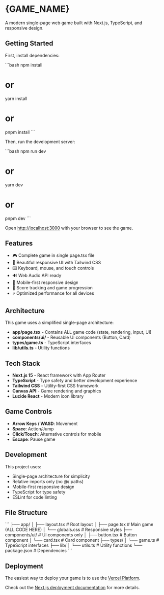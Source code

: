 # {GAME_NAME}

A modern single-page web game built with Next.js, TypeScript, and responsive design.

## Getting Started

First, install dependencies:

\`\`\`bash
npm install
# or
yarn install
# or
pnpm install
\`\`\`

Then, run the development server:

\`\`\`bash
npm run dev
# or
yarn dev
# or
pnpm dev
\`\`\`

Open [http://localhost:3000](http://localhost:3000) with your browser to see the game.

## Features

- 🎮 Complete game in single page.tsx file
- 🎨 Beautiful responsive UI with Tailwind CSS
- ⌨️ Keyboard, mouse, and touch controls
- 🔊 Web Audio API ready
- 📱 Mobile-first responsive design
- 🎯 Score tracking and game progression
- ⚡ Optimized performance for all devices

## Architecture

This game uses a simplified single-page architecture:

- **app/page.tsx** - Contains ALL game code (state, rendering, input, UI)
- **components/ui/** - Reusable UI components (Button, Card)
- **types/game.ts** - TypeScript interfaces
- **lib/utils.ts** - Utility functions

## Tech Stack

- **Next.js 15** - React framework with App Router
- **TypeScript** - Type safety and better development experience
- **Tailwind CSS** - Utility-first CSS framework
- **Canvas API** - Game rendering and graphics
- **Lucide React** - Modern icon library

## Game Controls

- **Arrow Keys / WASD**: Movement
- **Space**: Action/Jump
- **Click/Touch**: Alternative controls for mobile
- **Escape**: Pause game

## Development

This project uses:
- Single-page architecture for simplicity
- Relative imports only (no @/ paths)
- Mobile-first responsive design
- TypeScript for type safety
- ESLint for code linting

## File Structure

\`\`\`
├── app/
│   ├── layout.tsx          # Root layout
│   ├── page.tsx           # Main game (ALL CODE HERE)
│   └── globals.css        # Responsive styles
├── components/ui/         # UI components only
│   ├── button.tsx         # Button component
│   └── card.tsx          # Card component
├── types/
│   └── game.ts           # TypeScript interfaces
├── lib/
│   └── utils.ts          # Utility functions
└── package.json          # Dependencies
\`\`\`

## Deployment

The easiest way to deploy your game is to use the [Vercel Platform](https://vercel.com/new).

Check out the [Next.js deployment documentation](https://nextjs.org/docs/deployment) for more details.
